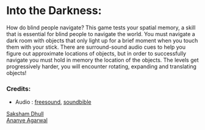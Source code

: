 # Into the Darkness:

How do blind people navigate? This game tests your spatial memory, a skill that is essential for blind people to navigate the world. You must navigate a dark room with objects that only light up for a brief moment when you touch them with your stick. There are surround-sound audio cues to help you figure out approximate locations of objects, but in order to successfully navigate you must hold in memory the location of the objects. The levels get progressively harder, you will encounter rotating, expanding and translating objects!



### Credits:
- Audio : [freesound](freesound.org/), [soundbible](http://soundbible.com)


[Saksham Dhull](https://github.com/Dhull442) 
<br>
[Ananye Agarwal](https://github.com/anag004)

